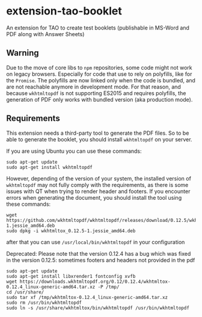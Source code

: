 extension-tao-booklet
=====================

An extension for TAO to create test booklets (publishable in MS-Word and PDF along with Answer Sheets)

## Warning
Due to the move of core libs to `npm` repositories, some code might not work on legacy browsers.
Especially for code that use to rely on polyfills, like for the `Promise`. The polyfills are now linked only when the code is bundled, and are not reachable anymore in development mode.
For that reason, and because `wkhtmltopdf` is not supporting ES2015 and requires polyfills, the generation of PDF only works with bundled version (aka production mode).   

## Requirements

This extension needs a third-party tool to generate the PDF files.
So to be able to generate the booklet, you should install `wkhtmltopdf` on your server.

If you are using Ubuntu you can use these commands:

```
sudo apt-get update
sudo apt-get install wkhtmltopdf
```

However, depending of the version of your system, the installed version of `wkhtmltopdf` may not fully comply with the requirements, as there is some issues with QT when trying to render header and footers.
If you encounter errors when generating the document, you should install the tool using these commands:

```
wget https://github.com/wkhtmltopdf/wkhtmltopdf/releases/download/0.12.5/wkhtmltox_0.12.5-1.jessie_amd64.deb
sudo dpkg -i wkhtmltox_0.12.5-1.jessie_amd64.deb
```
after that you can use `/usr/local/bin/wkhtmltopdf` in your configuration


Deprecated:
Please note that the version 0.12.4 has a bug which was fixed in the version 0.12.5: sometimes footers and headers not provided in the pdf

```
sudo apt-get update
sudo apt-get install libxrender1 fontconfig xvfb
wget https://downloads.wkhtmltopdf.org/0.12/0.12.4/wkhtmltox-0.12.4_linux-generic-amd64.tar.xz -P /tmp/
cd /usr/share/
sudo tar xf /tmp/wkhtmltox-0.12.4_linux-generic-amd64.tar.xz
sudo rm /usr/bin/wkhtmltopdf
sudo ln -s /usr/share/wkhtmltox/bin/wkhtmltopdf /usr/bin/wkhtmltopdf
```
